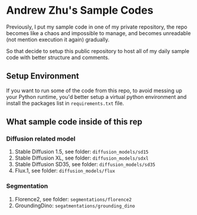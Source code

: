 # Andrew Zhu's Sample Codes

Previously, I put my sample code in one of my private repository, the repo becomes like a chaos and impossible to manage, and becomes unreadable (not mention execution it again) gradually. 

So that decide to setup this public repository to host all of my daily sample code with better structure and comments. 

## Setup Environment

If you want to run some of the code from this repo, to avoid messing up your Python runtime, you'd better setup a virtual python environment and install the packages list in `requirements.txt` file.


## What sample code inside of this rep

### Diffusion related model

1. Stable Diffusion 1.5, see folder: `diffusion_models/sd15`
2. Stable Diffusion XL, see folder: `diffusion_models/sdxl`
3. Stable Diffusion SD35, see folder: `diffusion_models/sd35`
4. Flux.1, see folder: `diffusion_models/flux`

### Segmentation

1. Florence2, see folder: `segmentations/florence2`
2. GroundingDino: `segatmentations/grounding_dino`